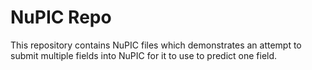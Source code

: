NuPIC Repo
==========

This repository contains NuPIC files which demonstrates an attempt to submit multiple fields into NuPIC for it to use to predict one field.
